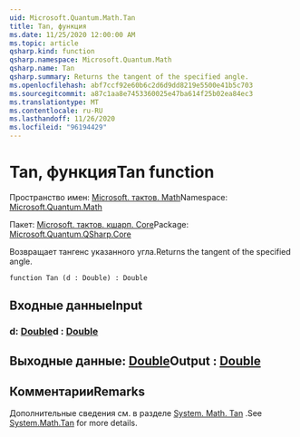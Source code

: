 ```yaml
---
uid: Microsoft.Quantum.Math.Tan
title: Tan, функция
ms.date: 11/25/2020 12:00:00 AM
ms.topic: article
qsharp.kind: function
qsharp.namespace: Microsoft.Quantum.Math
qsharp.name: Tan
qsharp.summary: Returns the tangent of the specified angle.
ms.openlocfilehash: abf7ccf92e60b6c2d6d9dd8219e5500e41b5c703
ms.sourcegitcommit: a87c1aa8e7453360025e47ba614f25b02ea84ec3
ms.translationtype: MT
ms.contentlocale: ru-RU
ms.lasthandoff: 11/26/2020
ms.locfileid: "96194429"
---
```

# <a name="tan-function"></a><span data-ttu-id="45ac1-102">Tan, функция</span><span class="sxs-lookup"><span data-stu-id="45ac1-102">Tan function</span></span>

<span data-ttu-id="45ac1-103">Пространство имен: [Microsoft. тактов. Math](xref:Microsoft.Quantum.Math)</span><span class="sxs-lookup"><span data-stu-id="45ac1-103">Namespace: [Microsoft.Quantum.Math](xref:Microsoft.Quantum.Math)</span></span>

<span data-ttu-id="45ac1-104">Пакет: [Microsoft. тактов. кшарп. Core](https://nuget.org/packages/Microsoft.Quantum.QSharp.Core)</span><span class="sxs-lookup"><span data-stu-id="45ac1-104">Package: [Microsoft.Quantum.QSharp.Core](https://nuget.org/packages/Microsoft.Quantum.QSharp.Core)</span></span>


<span data-ttu-id="45ac1-105">Возвращает тангенс указанного угла.</span><span class="sxs-lookup"><span data-stu-id="45ac1-105">Returns the tangent of the specified angle.</span></span>

```qsharp
function Tan (d : Double) : Double
```


## <a name="input"></a><span data-ttu-id="45ac1-106">Входные данные</span><span class="sxs-lookup"><span data-stu-id="45ac1-106">Input</span></span>

### <a name="d--double"></a><span data-ttu-id="45ac1-107">d: [Double](xref:microsoft.quantum.lang-ref.double)</span><span class="sxs-lookup"><span data-stu-id="45ac1-107">d : [Double](xref:microsoft.quantum.lang-ref.double)</span></span>





## <a name="output--double"></a><span data-ttu-id="45ac1-108">Выходные данные: [Double](xref:microsoft.quantum.lang-ref.double)</span><span class="sxs-lookup"><span data-stu-id="45ac1-108">Output : [Double](xref:microsoft.quantum.lang-ref.double)</span></span>



## <a name="remarks"></a><span data-ttu-id="45ac1-109">Комментарии</span><span class="sxs-lookup"><span data-stu-id="45ac1-109">Remarks</span></span>

<span data-ttu-id="45ac1-110">Дополнительные сведения см. в разделе [System. Math. Tan](https://docs.microsoft.com/dotnet/api/system.math.tan) .</span><span class="sxs-lookup"><span data-stu-id="45ac1-110">See [System.Math.Tan](https://docs.microsoft.com/dotnet/api/system.math.tan) for more details.</span></span>